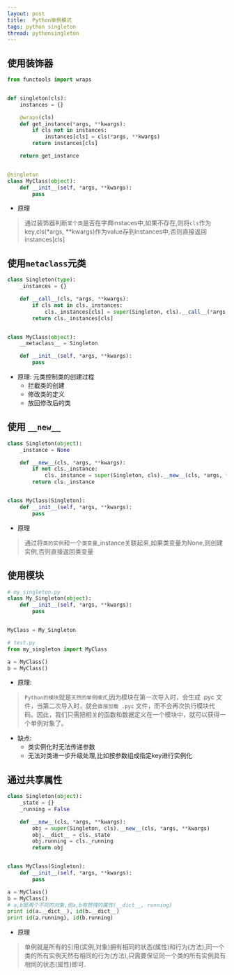 ```yaml
---
layout: post
title:  Python单例模式
tags: python singleton
thread: pythonsingleton
---
```

## 使用装饰器

```python
from functools import wraps


def singleton(cls):
    instances = {}

    @wraps(cls)
    def get_instance(*args, **kwargs):
        if cls not in instances:
            instances[cls] = cls(*args, **kwargs)
        return instances[cls]

    return get_instance


@singleton
class MyClass(object):
    def __init__(self, *args, **kwargs):
        pass
```

* 原理

> 通过装饰器判断`某个类`是否在字典instaces中,如果不存在,则将`cls`作为key,cls(*args, **kwargs)作为value存到instances中,否则直接返回instances[cls]

## 使用`metaclass`元类

```python
class Singleton(type):
    _instances = {}

    def __call__(cls, *args, **kwargs):
        if cls not in cls._instances:
            cls._instances[cls] = super(Singleton, cls).__call__(*args, **kwargs)
        return cls._instances[cls]


class MyClass(object):
    __metaclass__ = Singleton

    def __init__(self, *args, **kwargs):
        pass
```

* 原理: 元类控制类的创建过程
    * 拦截类的创建
    * 修改类的定义
    * 放回修改后的类

## 使用 `__new__`

```python
class Singleton(object):
    _instance = None

    def __new__(cls, *args, **kwargs):
        if not cls._instance:
            cls._instance = super(Singleton, cls).__new__(cls, *args, **kwargs)
        return cls._instance


class MyClass(Singleton):
    def __init__(self, *args, **kwargs):
        pass
```

* 原理

> 通过将`类的实例`和一个`类变量`_instance关联起来,如果类变量为None,则创建实例,否则直接返回类变量

## 使用模块

```python
# my_singleton.py
class My_Singleton(object):
    def __init__(self, *args, **kwargs):
        pass


MyClass = My_Singleton

# test.py
from my_singleton import MyClass

a = MyClass()
b = MyClass()
```

* 原理:

> `Python的模块`就是`天然的单例模式`,因为模块在第一次导入时，会生成 .pyc 文件，当第二次导入时，就会`直接加载 .pyc` 文件，而不会再次执行模块代码。因此，我们只需把相关的函数和数据定义在一个模块中，就可以获得一个单例对象了。

* 缺点:
    * 类实例化时无法传递参数
    * 无法对类进一步升级处理,比如按参数组成指定key进行实例化

## 通过共享属性

```python
class Singleton(object):
    _state = {}
    _running = False

    def __new__(cls, *args, **kwargs):
        obj = super(Singleton, cls).__new__(cls, *args, **kwargs)
        obj.__dict__ = cls._state
        obj.running = cls._running
        return obj


class MyClass(Singleton):
    def __init__(self, *args, **kwargs):
        pass

a = MyClass()
b = MyClass()
# a,b是两个不同的对象,但a,b有想得的属性(__dict__, running)
print id(a.__dict__), id(b.__dict__)
print id(a.running), id(b.running)
```

* 原理

> 单例就是所有的引用(实例,对象)拥有相同的状态(属性)和行为(方法),同一个类的所有实例天然有相同的行为(方法),只需要保证同一个类的所有实例具有相同的状态(属性)即可.
